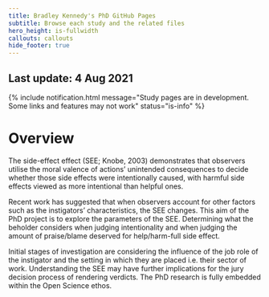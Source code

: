 ```yaml
---
title: Bradley Kennedy's PhD GitHub Pages
subtitle: Browse each study and the related files
hero_height: is-fullwidth
callouts: callouts
hide_footer: true
---
```

## Last update: 4 Aug 2021
{% include notification.html
message="Study pages are in development. Some links and features may not work"
status="is-info" %}

# Overview

The side-effect effect (SEE; Knobe, 2003) demonstrates that observers utilise the moral valence of actions’ unintended consequences to decide whether those side effects were intentionally caused, with harmful side effects viewed as more intentional than helpful ones.

Recent work has suggested that when observers account for other factors such as the instigators’ characteristics, the SEE changes. This aim of the PhD project is to explore the parameters of the SEE. Determining what the beholder considers when judging intentionality and when judging the amount of praise/blame deserved for help/harm-full side effect.

Initial stages of investigation are considering the influence of the job role of the instigator and the setting in which they are placed i.e. their sector of work. Understanding the SEE may have further implications for the jury decision process of rendering verdicts. The PhD research is fully embedded within the Open Science ethos.

<script src="//cdn.jsdelivr.net/npm/sweetalert2@11"></script>
<script src="{{ site.baseurl }}/assets/js/popup.js" type="text/javascript"></script>

